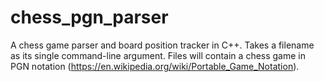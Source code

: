 # chess_pgn_parser
A chess game parser and board position tracker in C++. Takes a filename as its single command-line argument. Files will contain a chess game in PGN notation (https://en.wikipedia.org/wiki/Portable_Game_Notation).
